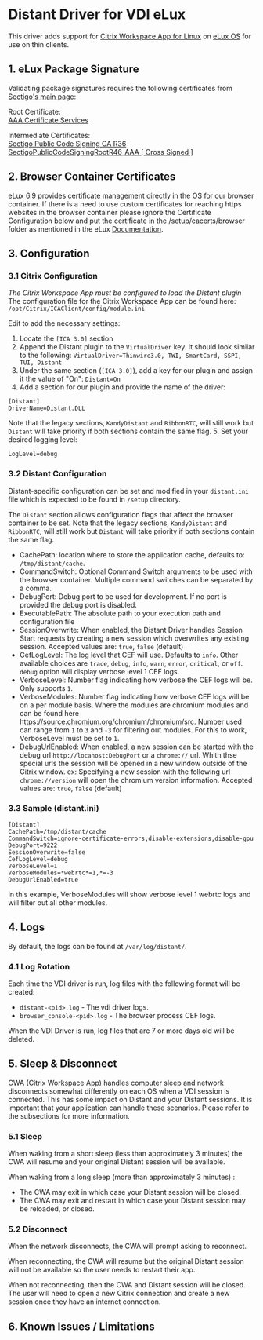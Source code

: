 # Distant Driver for VDI eLux

This driver adds support for [Citrix Workspace App for Linux](https://docs.citrix.com/en-us/citrix-workspace-app-for-linux.html) on [eLux OS](https://www.unicon-software.com/products/elux/) for use on thin clients.

## 1. eLux Package Signature

Validating package signatures requires the following certificates from [Sectigo's main page](https://support.sectigo.com/articles/Knowledge/Sectigo-Intermediate-Certificates):

Root Certificate:<br>
[AAA Certificate Services](https://comodoca.my.salesforce.com/sfc/p/1N000002Ljih/a/3l000000sYVG/4l82xrBbMv8Ndh.SBoUvQs0BjYk_pJlb4Sa92KfrsxY)

Intermediate Certificates:<br>
[Sectigo Public Code Signing CA R36](https://comodoca.my.salesforce.com/sfc/p/#1N000002Ljih/a/3l000000oAhy/QCCby12C7cYo50nNyic6AuG1KFcwe1rDn1EknfTaUzY)<br>
[SectigoPublicCodeSigningRootR46_AAA [ Cross Signed ]](https://comodoca.my.salesforce.com/sfc/p/1N000002Ljih/a/3l000000sYVB/t5kHfAZUjSL8NyXDwAQ3OhmfoTNSOnWgpnTmksjVyJc)

## 2. Browser Container Certificates

eLux 6.9 provides certificate management directly in the OS for our browser container. If there is a need to use custom certificates for reaching https websites in the browser container please ignore the Certificate Configuration below and put the certificate in the /setup/cacerts/browser folder as mentioned in the eLux [Documentation](https://www.unicon-software.com/udocs/en/#admin_guides/scout_enterprise/app_definition/browser/browser_config.htm?Highlight=cacert).

## 3. Configuration
### 3.1 Citrix Configuration
*The Citrix Workspace App must be configured to load the Distant plugin*
The configuration file for the Citrix Workspace App can be found here:
`/opt/Citrix/ICAClient/config/module.ini`

Edit to add the necessary settings:
1. Locate the `[ICA 3.0]` section
2. Append the Distant plugin to the `VirtualDriver` key. It should look similar to the following:
`VirtualDriver=Thinwire3.0, TWI, SmartCard, SSPI, TUI, Distant`
3. Under the same section (`[ICA 3.0]`), add a key for our plugin and assign it the value of "On":
`Distant=On`
4. Add a section for our plugin and provide the name of the driver:
```
[Distant]
DriverName=Distant.DLL
```
Note that the legacy sections, `KandyDistant` and `RibbonRTC`, will still work but `Distant` will take priority if both sections contain the same flag.
5. Set your desired logging level:
```
LogLevel=debug
```

### 3.2 Distant Configuration
Distant-specific configuration can be set and modified in your `distant.ini` file which is expected to be found in `/setup` directory.

The `Distant` section allows configuration flags that affect the browser container to be set.
Note that the legacy sections, `KandyDistant` and `RibbonRTC`, will still work but `Distant` will take priority if both sections contain the same flag.

- CachePath: location where to store the application cache, defaults to: `/tmp/distant/cache`.
- CommandSwitch: Optional Command Switch arguments to be used with the browser container. Multiple command switches can be separated by a comma.
- DebugPort: Debug port to be used for development. If no port is provided the debug port is disabled.
- ExecutablePath: The absolute path to your execution path and configuration file
- SessionOverwrite: When enabled, the Distant Driver handles Session Start requests by creating a new session which overwrites any existing session. Accepted values are: `true`, `false` (default)
- CefLogLevel: The log level that CEF will use. Defaults to `info`. Other available choices are `trace`, `debug`, `info`, `warn`, `error`, `critical`, or `off`. `debug` option will display verbose level 1 CEF logs.
- VerboseLevel: Number flag indicating how verbose the CEF logs will be. Only supports `1`.
- VerboseModules: Number flag indicating how verbose CEF logs will be on a per module basis. Where the modules are chromium modules and can be found here https://source.chromium.org/chromium/chromium/src. Number used can range from `1` to `3` and `-3` for filtering out modules. For this to work, VerboseLevel must be set to `1`.
- DebugUrlEnabled: When enabled, a new session can be started with the debug url `http://locahost:DebugPort` or a `chrome://` url. Whith thse special urls the session will be opened in a new window outside of the Citrix window. ex: Specifying a new session with the following url `chrome://version` will open the chromium version information. Accepted values are: `true`, `false` (default)

### 3.3 Sample (distant.ini)

```
[Distant]
CachePath=/tmp/distant/cache
CommandSwitch=ignore-certificate-errors,disable-extensions,disable-gpu
DebugPort=9222
SessionOverwrite=false
CefLogLevel=debug
VerboseLevel=1
VerboseModules=*webrtc*=1,*=-3
DebugUrlEnabled=true
```
In this example, VerboseModules will show verbose level 1 webrtc logs and will filter out all other modules.

## 4. Logs
By default, the logs can be found at `/var/log/distant/`.

### 4.1 Log Rotation
Each time the VDI driver is run, log files with the following format will be created:
- `distant-<pid>.log` - The vdi driver logs.
- `browser_console-<pid>.log` - The browser process CEF logs.

When the VDI Driver is run, log files that are 7 or more days old will be deleted.

## 5. Sleep & Disconnect
CWA (Citrix Workspace App) handles computer sleep and network disconnects somewhat differently on each OS when a VDI session is connected. This has some impact on Distant and your Distant sessions. It is important that your application can handle these scenarios. Please refer to the subsections for more information.

### 5.1 Sleep
When waking from a short sleep (less than approximately 3 minutes) the CWA will resume and your original Distant session will be available.

When waking from a long sleep (more than approximately 3 minutes) :
 - The CWA may exit in which case your Distant session will be closed.
 - The CWA may exit and restart in which case your Distant session may be reloaded, or closed.

### 5.2 Disconnect
When the network disconnects, the CWA will prompt asking to reconnect.

When reconnecting, the CWA will resume but the original Distant session will not be available so the user needs to restart their app.

When not reconnecting, then the CWA and Distant session will be closed. The user will need to open a new Citrix connection and create a new session once they have an internet connection.

## 6. Known Issues / Limitations
